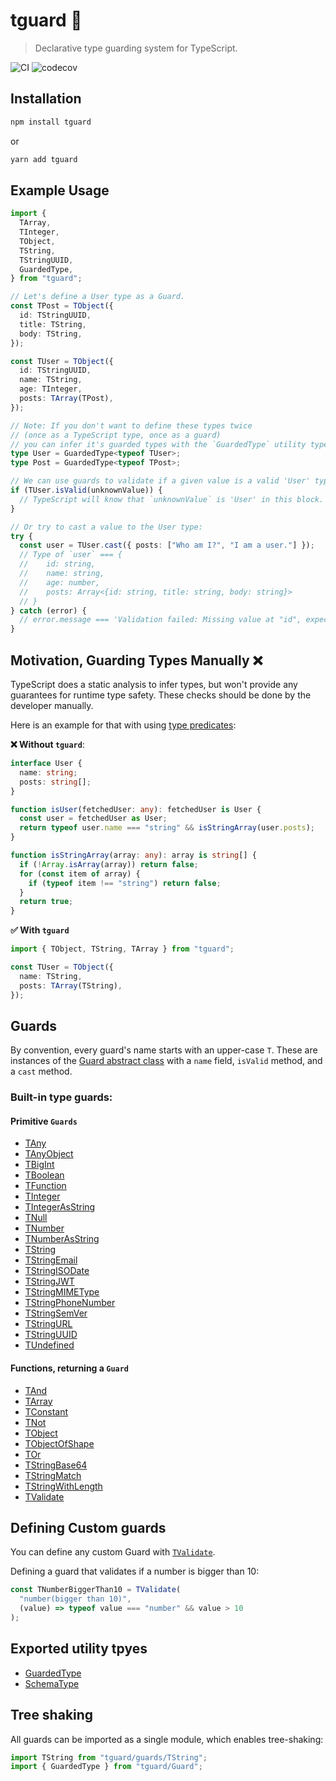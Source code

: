 # tguard 💂

> Declarative type guarding system for TypeScript.

![CI](https://github.com/davidkarolyi/tguard/workflows/CI/badge.svg)
![codecov](https://codecov.io/gh/davidkarolyi/tguard/branch/main/graph/badge.svg?token=53LGJ96QQ0)

## Installation

```sh
npm install tguard
```

or

```sh
yarn add tguard
```

## Example Usage

```ts
import {
  TArray,
  TInteger,
  TObject,
  TString,
  TStringUUID,
  GuardedType,
} from "tguard";

// Let's define a User type as a Guard.
const TPost = TObject({
  id: TStringUUID,
  title: TString,
  body: TString,
});

const TUser = TObject({
  id: TStringUUID,
  name: TString,
  age: TInteger,
  posts: TArray(TPost),
});

// Note: If you don't want to define these types twice
// (once as a TypeScript type, once as a guard)
// you can infer it's guarded types with the `GuardedType` utility type:
type User = GuardedType<typeof TUser>;
type Post = GuardedType<typeof TPost>;

// We can use guards to validate if a given value is a valid 'User' type or not:
if (TUser.isValid(unknownValue)) {
  // TypeScript will know that `unknownValue` is 'User' in this block.
}

// Or try to cast a value to the User type:
try {
  const user = TUser.cast({ posts: ["Who am I?", "I am a user."] });
  // Type of `user` === {
  //    id: string,
  //    name: string,
  //    age: number,
  //    posts: Array<{id: string, title: string, body: string}>
  // }
} catch (error) {
  // error.message === 'Validation failed: Missing value at "id", expected type: string(UUID)'
}
```

## Motivation, Guarding Types Manually ❌

TypeScript does a static analysis to infer types, but won't provide any guarantees for runtime type safety.
These checks should be done by the developer manually.

Here is an example for that with using [type predicates](https://www.typescriptlang.org/docs/handbook/2/narrowing.html#using-type-predicates):

**❌ Without `tguard`**:

```ts
interface User {
  name: string;
  posts: string[];
}

function isUser(fetchedUser: any): fetchedUser is User {
  const user = fetchedUser as User;
  return typeof user.name === "string" && isStringArray(user.posts);
}

function isStringArray(array: any): array is string[] {
  if (!Array.isArray(array)) return false;
  for (const item of array) {
    if (typeof item !== "string") return false;
  }
  return true;
}
```

**✅ With `tguard`**

```ts
import { TObject, TString, TArray } from "tguard";

const TUser = TObject({
  name: TString,
  posts: TArray(TString),
});
```

## Guards

By convention, every guard's name starts with an upper-case `T`.
These are instances of the [Guard abstract class](classes/Guard.md) with a `name` field, `isValid` method, and a `cast` method.

### Built-in type guards:

#### Primitive `Guards`

- [TAny](/docs/modules.md#tany)
- [TAnyObject](/docs/modules.md#tanyobject)
- [TBigInt](/docs/modules.md#tbigint)
- [TBoolean](/docs/modules.md#tboolean)
- [TFunction](/docs/modules.md#tfunction)
- [TInteger](/docs/modules.md#tinteger)
- [TIntegerAsString](/docs/modules.md#tintegerasstring)
- [TNull](/docs/modules.md#tnull)
- [TNumber](/docs/modules.md#tnumber)
- [TNumberAsString](/docs/modules.md#tnumberasstring)
- [TString](/docs/modules.md#tstring)
- [TStringEmail](/docs/modules.md#tstringemail)
- [TStringISODate](/docs/modules.md#tstringisodate)
- [TStringJWT](/docs/modules.md#tstringjwt)
- [TStringMIMEType](/docs/modules.md#tstringmimetype)
- [TStringPhoneNumber](/docs/modules.md#tstringphonenumber)
- [TStringSemVer](/docs/modules.md#tstringsemver)
- [TStringURL](/docs/modules.md#tstringurl)
- [TStringUUID](/docs/modules.md#tstringuuid)
- [TUndefined](/docs/modules.md#tundefined)

#### Functions, returning a `Guard`

- [TAnd](/docs/modules.md#tand)
- [TArray](/docs/modules.md#tarray)
- [TConstant](/docs/modules.md#tconstant)
- [TNot](/docs/modules.md#tnot)
- [TObject](/docs/modules.md#tobject)
- [TObjectOfShape](/docs/modules.md#tobjectofshape)
- [TOr](/docs/modules.md#tor)
- [TStringBase64](/docs/modules.md#tstringbase64)
- [TStringMatch](/docs/modules.md#tstringmatch)
- [TStringWithLength](/docs/modules.md#tstringwithlength)
- [TValidate](/docs/modules.md#tvalidate)

## Defining Custom guards

You can define any custom Guard with [`TValidate`](/docs/modules.md#tvalidate).

Defining a guard that validates if a number is bigger than 10:

```ts
const TNumberBiggerThan10 = TValidate(
  "number(bigger than 10)",
  (value) => typeof value === "number" && value > 10
);
```

## Exported utility tpyes

- [GuardedType](/docs/modules.md#guardedtype)
- [SchemaType](/docs/modules.md#schematype)

## Tree shaking

All guards can be imported as a single module, which enables tree-shaking:

```ts
import TString from "tguard/guards/TString";
import { GuardedType } from "tguard/Guard";
```
